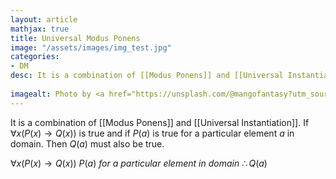 ```yaml
---
layout: article
mathjax: true
title: Universal Modus Ponens
image: "/assets/images/img_test.jpg"
categories:
- DM
desc: It is a combination of [[Modus Ponens]] and [[Universal Instantiation]].
 
imagealt: Photo by <a href="https://unsplash.com/@mangofantasy?utm_source=unsplash&utm_medium=referral&utm_content=creditCopyText">Tim Johnson</a> on <a href="https://unsplash.com/s/photos/logic?utm_source=unsplash&utm_medium=referral&utm_content=creditCopyText">Unsplash</a>
---
```

It is a combination of [[Modus Ponens]] and [[Universal Instantiation]].
If $\forall x(P(x) \to Q(x))$ is true
and if $P(a)$ is true for a particular element $a$ in domain.
Then $Q(a)$ must also be true.

$\forall x(P(x) \to Q(x))$
$P(a)\ for\ a\ particular\ element\ in\ domain$
$\therefore Q(a)$